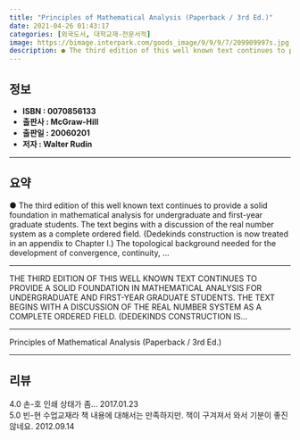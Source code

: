```yaml
---
title: "Principles of Mathematical Analysis (Paperback / 3rd Ed.)"
date: 2021-04-26 01:43:17
categories: [외국도서, 대학교재-전문서적]
image: https://bimage.interpark.com/goods_image/9/9/9/7/209909997s.jpg
description: ● The third edition of this well known text continues to provide a solid foundation in mathematical analysis for undergraduate and first-year graduate students
---
```


## **정보**

- **ISBN : 0070856133**
- **출판사 : McGraw-Hill**
- **출판일 : 20060201**
- **저자 : Walter Rudin**

------



## **요약**

●  The third edition of this well known text continues to provide a solid foundation in mathematical analysis for undergraduate and first-year graduate students. The text begins with a discussion of the real number system as a complete ordered field. (Dedekinds construction is now treated in an appendix to Chapter I.) The topological background needed for the development of convergence, continuity, ...

------

THE THIRD EDITION OF THIS WELL KNOWN TEXT CONTINUES TO PROVIDE A SOLID FOUNDATION IN MATHEMATICAL ANALYSIS FOR UNDERGRADUATE AND FIRST-YEAR GRADUATE STUDENTS. THE TEXT BEGINS WITH A DISCUSSION OF THE REAL NUMBER SYSTEM AS A COMPLETE ORDERED FIELD. (DEDEKINDS CONSTRUCTION IS... 

------


Principles of Mathematical Analysis (Paperback / 3rd Ed.) 

------


## **리뷰** 

4.0 손-호 인쇄 상태가 좀... 2017.01.23 <br/>5.0 빈-현 수업교재라 책 내용에 대해서는 만족하지만. 책이 구겨져서 와서 기분이 좋진 않네요. 2012.09.14 <br/>